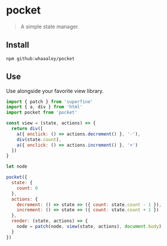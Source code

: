 
# pocket

> A simple state manager.

## Install

```
npm github:whaaaley/pocket
```

## Use

Use alongside your favorite view library.

```js
import { patch } from 'superfine'
import { a, div } from 'html'
import pocket from 'pocket'

const view = (state, actions) => {
  return div([
    a({ onclick: () => actions.decrement() }, '-'),
    div(state.count),
    a({ onclick: () => actions.increment() }, '+')
  ])
}

let node

pocket({
  state: {
    count: 0
  },
  actions: {
    decrement: () => state => ({ count: state.count - 1 }),
    increment: () => state => ({ count: state.count + 1 })
  },
  render: (state, actions) => {
    node = patch(node, view(state, actions), document.body)
  }
})
```
